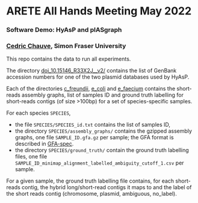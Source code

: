 # ARETE All Hands Meeting May 2022
### Software Demo: HyAsP and plASgraph
### <a href="https://cchauve.github.io/">Cedric Chauve</a>, Simon Fraser University

This repo contains the data to run all experiments.

The directory [doi_10.15146_R33X2J__v2/](doi_10.15146_R33X2J__v2/)
contains the list of GenBank accession numbers for one of the two
plasmid databases used by HyAsP.

Each of the directories [c_freundii](c_freundii), [e_coli](e_coli) and
[e_faecium](e_faecium) contains the short-reads assembly graphs, list
of samples ID and ground truth labelling for short-reads contigs (of
size >100bp) for a set of species-specific samples.

For each species `SPECIES`,
- the file `SPECIES/SPECIES_id.txt` contains the list of samples ID,
- the directory `SPECIES/assembly_graphs/` contains the gzipped assembly graphs, one file `SAMPLE_ID.gfa.gz` per sample; the GFA format is described in <a href="http://gfa-spec.github.io/GFA-spec/GFA1.html">GFA-spec</a>.
- the directory `SPECIES/ground_truth/` contain the ground truth labelling files, one file `SAMPLE_ID_minimap_alignment_labelled_ambiguity_cutoff_1.csv` per sample.

For a given sample, the ground truth labelling file contains, for each
short-reads contig, the hybrid long/short-read contigs it maps to and
the label of the short reads contig (chromosome, plasmid, ambiguous,
no_label).